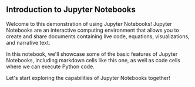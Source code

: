 ## Introduction to Jupyter Notebooks

Welcome to this demonstration of using Jupyter Notebooks! Jupyter Notebooks are an interactive computing environment that allows you to create and share documents containing live code, equations, visualizations, and narrative text.

In this notebook, we'll showcase some of the basic features of Jupyter Notebooks, including markdown cells like this one, as well as code cells where we can execute Python code.

Let's start exploring the capabilities of Jupyter Notebooks together!
